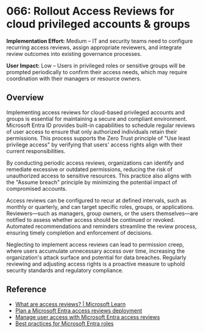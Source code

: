 # 066: Rollout Access Reviews for cloud privileged accounts & groups

**Implementation Effort:** Medium – IT and security teams need to configure recurring access reviews, assign appropriate reviewers, and integrate review outcomes into existing governance processes.

**User Impact:** Low – Users in privileged roles or sensitive groups will be prompted periodically to confirm their access needs, which may require coordination with their managers or resource owners.

## Overview

Implementing access reviews for cloud-based privileged accounts and groups is essential for maintaining a secure and compliant environment. Microsoft Entra ID provides built-in capabilities to schedule regular reviews of user access to ensure that only authorized individuals retain their permissions. This process supports the Zero Trust principle of "Use least privilege access" by verifying that users' access rights align with their current responsibilities.

By conducting periodic access reviews, organizations can identify and remediate excessive or outdated permissions, reducing the risk of unauthorized access to sensitive resources. This practice also aligns with the "Assume breach" principle by minimizing the potential impact of compromised accounts.

Access reviews can be configured to recur at defined intervals, such as monthly or quarterly, and can target specific roles, groups, or applications. Reviewers—such as managers, group owners, or the users themselves—are notified to assess whether access should be continued or revoked. Automated recommendations and reminders streamline the review process, ensuring timely completion and enforcement of decisions.

Neglecting to implement access reviews can lead to permission creep, where users accumulate unnecessary access over time, increasing the organization's attack surface and potential for data breaches. Regularly reviewing and adjusting access rights is a proactive measure to uphold security standards and regulatory compliance.

## Reference

* [What are access reviews? | Microsoft Learn](https://learn.microsoft.com/entra/id-governance/access-reviews-overview)
* [Plan a Microsoft Entra access reviews deployment](https://learn.microsoft.com/entra/id-governance/deploy-access-reviews)
* [Manage user access with Microsoft Entra access reviews](https://learn.microsoft.com/entra/id-governance/manage-user-access-with-access-reviews)
* [Best practices for Microsoft Entra roles](https://learn.microsoft.com/entra/identity/role-based-access-control/best-practices)